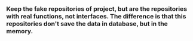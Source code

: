 ### Keep the fake repositories of project, but are the repositories with real functions, not interfaces. The difference is that this repositories don't save the data in database, but in the memory.